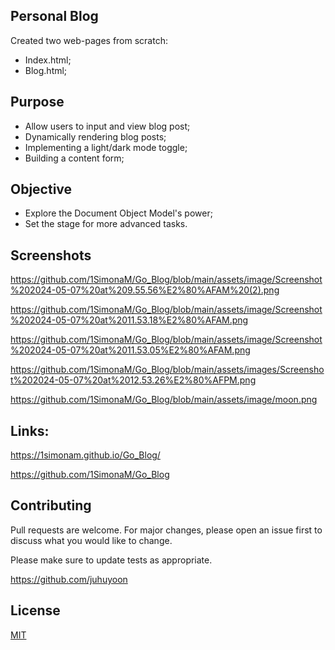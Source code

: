## Personal Blog

Created two web-pages from scratch: 
- Index.html;
- Blog.html;


## Purpose

- Allow users to input and view blog post;
- Dynamically rendering blog posts;
- Implementing a light/dark mode toggle;
- Building a content form;


## Objective

- Explore the Document Object Model's power;
- Set the stage for more advanced tasks.


## Screenshots 

https://github.com/1SimonaM/Go_Blog/blob/main/assets/image/Screenshot%202024-05-07%20at%209.55.56%E2%80%AFAM%20(2).png

https://github.com/1SimonaM/Go_Blog/blob/main/assets/image/Screenshot%202024-05-07%20at%2011.53.18%E2%80%AFAM.png

https://github.com/1SimonaM/Go_Blog/blob/main/assets/image/Screenshot%202024-05-07%20at%2011.53.05%E2%80%AFAM.png

https://github.com/1SimonaM/Go_Blog/blob/main/assets/images/Screenshot%202024-05-07%20at%2012.53.26%E2%80%AFPM.png

https://github.com/1SimonaM/Go_Blog/blob/main/assets/image/moon.png


## Links: 

https://1simonam.github.io/Go_Blog/

https://github.com/1SimonaM/Go_Blog


## Contributing

Pull requests are welcome. For major changes, please open an issue first
to discuss what you would like to change.

Please make sure to update tests as appropriate.

https://github.com/juhuyoon


## License

[MIT](https://choosealicense.com/licenses/mit/)


